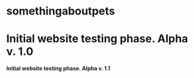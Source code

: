 # somethingaboutpets
# Initial website testing phase. Alpha v. 1.0
**Initial website testing phase. Alpha v. 1.1**